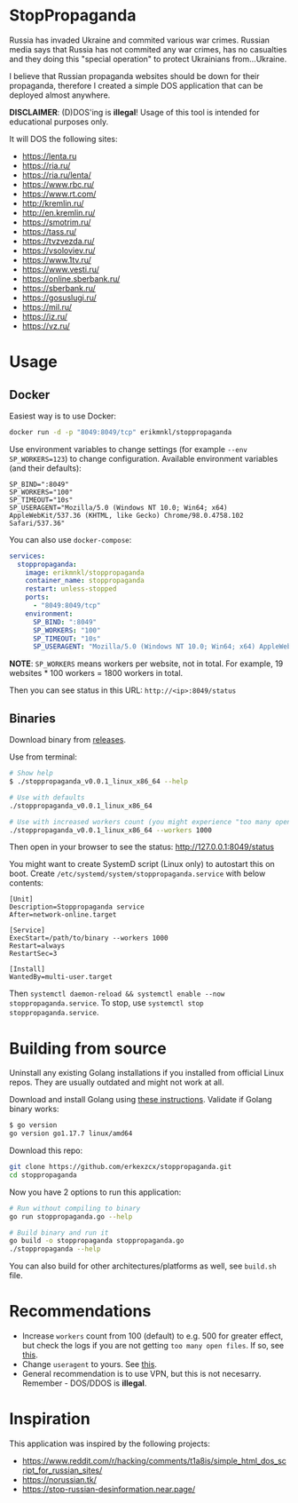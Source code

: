 # StopPropaganda

Russia has invaded Ukraine and commited various war crimes. Russian media says that Russia has not commited any war crimes, has no casualties and they doing this "special operation" to protect Ukrainians from...Ukraine.

I believe that Russian propaganda websites should be down for their propaganda, therefore I created a simple DOS application that can be deployed almost anywhere.

**DISCLAIMER**: (D)DOS'ing is **illegal**! Usage of this tool is intended for educational purposes only.

It will DOS the following sites:
* https://lenta.ru
* https://ria.ru/
* https://ria.ru/lenta/
* https://www.rbc.ru/
* https://www.rt.com/
* http://kremlin.ru/
* http://en.kremlin.ru/
* https://smotrim.ru/
* https://tass.ru/
* https://tvzvezda.ru/
* https://vsoloviev.ru/
* https://www.1tv.ru/
* https://www.vesti.ru/
* https://online.sberbank.ru/
* https://sberbank.ru/
* https://gosuslugi.ru/
* https://mil.ru/
* https://iz.ru/
* https://vz.ru/

# Usage

## Docker

Easiest way is to use Docker:
```bash
docker run -d -p "8049:8049/tcp" erikmnkl/stoppropaganda
```

Use environment variables to change settings (for example `--env SP_WORKERS=123`) to change configuration. Available environment variables (and their defaults):
```
SP_BIND=":8049"
SP_WORKERS="100"
SP_TIMEOUT="10s"
SP_USERAGENT="Mozilla/5.0 (Windows NT 10.0; Win64; x64) AppleWebKit/537.36 (KHTML, like Gecko) Chrome/98.0.4758.102 Safari/537.36"
```

You can also use `docker-compose`:
```yaml
services:
  stoppropaganda:
    image: erikmnkl/stoppropaganda
    container_name: stoppropaganda
    restart: unless-stopped
    ports:
      - "8049:8049/tcp"
    environment:
      SP_BIND: ":8049"
      SP_WORKERS: "100"
      SP_TIMEOUT: "10s"
      SP_USERAGENT: "Mozilla/5.0 (Windows NT 10.0; Win64; x64) AppleWebKit/537.36 (KHTML, like Gecko) Chrome/98.0.4758.102 Safari/537.36"
```

**NOTE**: `SP_WORKERS` means workers per website, not in total. For example, 19 websites * 100 workers = 1800 workers in total.

Then you can see status in this URL: `http://<ip>:8049/status`

## Binaries

Download binary from [releases](https://github.com/erkexzcx/stoppropaganda/releases/).

Use from terminal:

```bash
# Show help
$ ./stoppropaganda_v0.0.1_linux_x86_64 --help

# Use with defaults
./stoppropaganda_v0.0.1_linux_x86_64

# Use with increased workers count (you might experience "too many open files" error on some systems)
./stoppropaganda_v0.0.1_linux_x86_64 --workers 1000
```

Then open in your browser to see the status: http://127.0.0.1:8049/status

You might want to create SystemD script (Linux only) to autostart this on boot. Create `/etc/systemd/system/stoppropaganda.service` with below contents:
```
[Unit]
Description=Stoppropaganda service
After=network-online.target

[Service]
ExecStart=/path/to/binary --workers 1000
Restart=always
RestartSec=3

[Install]
WantedBy=multi-user.target
```

Then `systemctl daemon-reload && systemctl enable --now stoppropaganda.service`. To stop, use `systemctl stop stoppropaganda.service`.

# Building from source

Uninstall any existing Golang installations if you installed from official Linux repos. They are usually outdated and might not work at all.

Download and install Golang using [these instructions](https://go.dev/doc/install). Validate if Golang binary works:
```bash
$ go version
go version go1.17.7 linux/amd64
```

Download this repo:
```bash
git clone https://github.com/erkexzcx/stoppropaganda.git
cd stoppropaganda
```

Now you have 2 options to run this application:
```bash
# Run without compiling to binary
go run stoppropaganda.go --help

# Build binary and run it
go build -o stoppropaganda stoppropaganda.go
./stoppropaganda --help
```

You can also build for other architectures/platforms as well, see `build.sh` file.

# Recommendations

* Increase `workers` count from 100 (default) to e.g. 500 for greater effect, but check the logs if you are not getting `too many open files`. If so, see [this](https://stackoverflow.com/questions/880557/socket-accept-too-many-open-files).
* Change `useragent` to yours. See [this](https://www.whatismybrowser.com/detect/what-is-my-user-agent/).
* General recommendation is to use VPN, but this is not necesarry. Remember - DOS/DDOS is **illegal**.

# Inspiration

This application was inspired by the following projects:
* https://www.reddit.com/r/hacking/comments/t1a8is/simple_html_dos_script_for_russian_sites/
* https://norussian.tk/
* https://stop-russian-desinformation.near.page/
